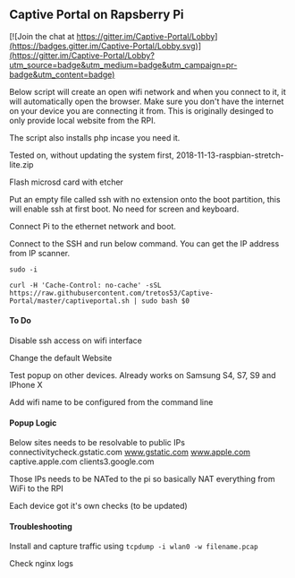 ## Captive Portal on Rapsberry Pi

[![Join the chat at https://gitter.im/Captive-Portal/Lobby](https://badges.gitter.im/Captive-Portal/Lobby.svg)](https://gitter.im/Captive-Portal/Lobby?utm_source=badge&utm_medium=badge&utm_campaign=pr-badge&utm_content=badge)

Below script will create an open wifi network and when you connect to it, it will automatically open the browser. Make sure you don't have the internet on your device you are connecting it from. This is originally desinged to only provide local website from the RPI.

The script also installs php incase you need it.

Tested on, without updating the system first, 2018-11-13-raspbian-stretch-lite.zip

Flash microsd card with etcher

Put an empty file called ssh with no extension onto the boot partition, this will enable ssh at first boot. No need for screen and keyboard.

Connect Pi to the ethernet network and boot.

Connect to the SSH and run below command. You can get the IP address from IP scanner.

```
sudo -i
```

```
curl -H 'Cache-Control: no-cache' -sSL https://raw.githubusercontent.com/tretos53/Captive-Portal/master/captiveportal.sh | sudo bash $0
```

#### To Do

Disable ssh access on wifi interface

Change the default Website

Test popup on other devices. Already works on Samsung S4, S7, S9 and IPhone X

Add wifi name to be configured from the command line

#### Popup Logic

Below sites needs to be resolvable to public IPs
connectivitycheck.gstatic.com
www.gstatic.com
www.apple.com
captive.apple.com
clients3.google.com

Those IPs needs to be NATed to the pi so basically NAT everything from WiFi to the RPI

Each device got it's own checks (to be updated)

#### Troubleshooting

Install and capture traffic using `tcpdump -i wlan0 -w filename.pcap`

Check nginx logs
